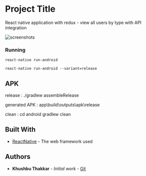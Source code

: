 # Project Title

React native application with redux - view all users by type with API integration

![screenshots](https://raw.githubusercontent.com/khushbuThakkar/)

### Running

```
react-native run-android
```

```
react-native run-android --variant=release
```

## APK

release :
./gradlew assembleRelease

generated APK :
app\build\outputs\apk\release

clean :
cd android
gradlew clean

## Built With

- [ReactNative](http://www.dropwizard.io/1.0.2/docs/) - The web framework used

## Authors

- **Khushbu Thakkar** - _Initial work_ - [Git](https://github.com/KhushbuThakkar)
